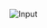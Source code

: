 ![Input](https://github.com/GladimaNisia/Ph.D-Project/assets/156109220/d982e490-a386-4be1-84a5-fa1e1aa167ab)
